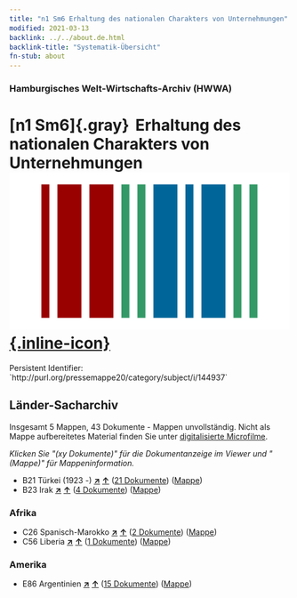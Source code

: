 ```yaml
---
title: "n1 Sm6 Erhaltung des nationalen Charakters von Unternehmungen"
modified: 2021-03-13
backlink: ../../about.de.html
backlink-title: "Systematik-Übersicht"
fn-stub: about
---
```


### Hamburgisches Welt-Wirtschafts-Archiv (HWWA)

# [n1 Sm6]{.gray}&#8201; Erhaltung des nationalen Charakters von Unternehmungen &#160; [![Wikidata](/images/Wikidata-logo.svg "Wikidata"){.inline-icon}](http://www.wikidata.org/entity/Q104710394)

<div class="hint">Persistent Identifier: `http://purl.org/pressemappe20/category/subject/i/144937`</div>







## Länder-Sacharchiv




Insgesamt 5 Mappen, 43 Dokumente - Mappen unvollständig.
Nicht als Mappe aufbereitetes Material finden Sie unter [digitalisierte Microfilme](/film/h1_sh.de.html).

_Klicken Sie "(xy Dokumente)" für die Dokumentanzeige im Viewer und "(Mappe)" für Mappeninformation._



- B21 Türkei (1923 -) [**&nearr;**](../../../geo/i/141111/about.de.html "Türkei (1923 -) (alle Mappen)") [**&uarr;**](../../../geo/about.de.html#B21 "Ländersystematik") (<a href="https://pm20.zbw.eu/iiifview/folder/sh/141111,144937" title="über: Türkei (1923 -) : Erhaltung des nationalen Charakters von Unternehmungen" target="_blank">21 Dokumente</a>) ([Mappe](../../../../folder/sh/1411xx/141111/1449xx/144937/about.de.html))
- B23 Irak [**&nearr;**](../../../geo/i/141113/about.de.html "Irak (alle Mappen)") [**&uarr;**](../../../geo/about.de.html#B23 "Ländersystematik") (<a href="https://pm20.zbw.eu/iiifview/folder/sh/141113,144937" title="über: Irak : Erhaltung des nationalen Charakters von Unternehmungen" target="_blank">4 Dokumente</a>) ([Mappe](../../../../folder/sh/1411xx/141113/1449xx/144937/about.de.html))

### Afrika

- C26 Spanisch-Marokko [**&nearr;**](../../../geo/i/141359/about.de.html "Spanisch-Marokko (alle Mappen)") [**&uarr;**](../../../geo/about.de.html#C26 "Ländersystematik") (<a href="https://pm20.zbw.eu/iiifview/folder/sh/141359,144937" title="über: Spanisch-Marokko : Erhaltung des nationalen Charakters von Unternehmungen" target="_blank">2 Dokumente</a>) ([Mappe](../../../../folder/sh/1413xx/141359/1449xx/144937/about.de.html))
- C56 Liberia [**&nearr;**](../../../geo/i/141405/about.de.html "Liberia (alle Mappen)") [**&uarr;**](../../../geo/about.de.html#C56 "Ländersystematik") (<a href="https://pm20.zbw.eu/iiifview/folder/sh/141405,144937" title="über: Liberia : Erhaltung des nationalen Charakters von Unternehmungen" target="_blank">1 Dokumente</a>) ([Mappe](../../../../folder/sh/1414xx/141405/1449xx/144937/about.de.html))

### Amerika

- E86 Argentinien [**&nearr;**](../../../geo/i/141692/about.de.html "Argentinien (alle Mappen)") [**&uarr;**](../../../geo/about.de.html#E86 "Ländersystematik") (<a href="https://pm20.zbw.eu/iiifview/folder/sh/141692,144937" title="über: Argentinien : Erhaltung des nationalen Charakters von Unternehmungen" target="_blank">15 Dokumente</a>) ([Mappe](../../../../folder/sh/1416xx/141692/1449xx/144937/about.de.html))








